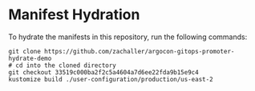 # Manifest Hydration

To hydrate the manifests in this repository, run the following commands:

```shell
git clone https://github.com/zachaller/argocon-gitops-promoter-hydrate-demo
# cd into the cloned directory
git checkout 33519c000ba2f2c5a4604a7d6ee22fda9b15e9c4
kustomize build ./user-configuration/production/us-east-2
```
